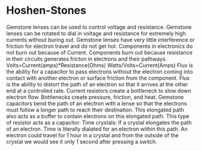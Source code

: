 # Hoshen-Stones
Gemstone lenses can be used to control voltage and resistance. Gemstone lenses can be rotated to dial in voltage and resistance for extremely high currents without buring out. Gemstone lenses have very little interference or friction for electron travel and do not get hot. Components in electronics do not burn out because of Current. Components burn out because resistance in their circuits generates fricton in electrons and their pathways.  Volts=Current(amps)*Resistance(Ohms)  Watts/Volts=Current(Amps)  Flux is the ability for a capacitor to pass electrons without the electron coming into contact with another electron or surface friction from the component. Flux is the ability to distort the path of an electron so that it arrives at the other end at a controlled rate. Current resistors create a bottleneck to slow down electron flow. Bottlenecks create pressure, friction, and heat. Gemstone capacitors bend the path of an electron with a lense so that the electrons must follow a longer path to reach their destination. This elongated path also acts as a buffer to contain electrons on this elongated path. This type of resistor acts as a capacitor.  Time crystals:  If a crystal elongates the path of an electron. Time is literally dialated for an electron within this path. An electron could travel for 1 hour in a crystal and from the outside of the crystal we would see it only 1 second after pressing a switch.
